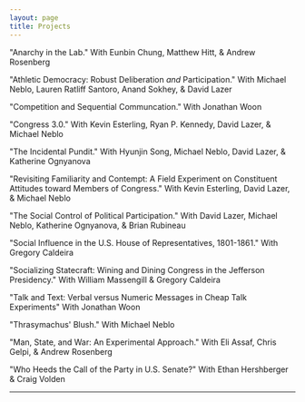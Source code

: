 ```yaml
---
layout: page
title: Projects
---
```


"Anarchy in the Lab." 
With Eunbin Chung, Matthew Hitt, & Andrew Rosenberg

"Athletic Democracy: Robust Deliberation *and* Participation." 
With Michael Neblo, Lauren Ratliff Santoro, Anand Sokhey, & David Lazer

"Competition and Sequential Communcation." 
With Jonathan Woon

"Congress 3.0." 
With Kevin Esterling, Ryan P. Kennedy, David Lazer, &  Michael Neblo

"The Incidental Pundit." 
With Hyunjin Song, Michael Neblo, David Lazer, & Katherine Ognyanova

"Revisiting Familiarity and Contempt: A Field Experiment on Constituent 
Attitudes toward Members of Congress." 
With Kevin Esterling, David Lazer, & Michael Neblo

"The Social Control of Political Participation." 
With David Lazer, Michael Neblo, Katherine Ognyanova, & Brian Rubineau

"Social Influence in the U.S. House of Representatives, 1801-1861." 
With Gregory Caldeira

"Socializing Statecraft: Wining and Dining Congress in the Jefferson Presidency." With William Massengill & Gregory Caldeira

"Talk and Text: Verbal versus Numeric Messages in Cheap Talk Experiments"
With Jonathan Woon

"Thrasymachus' Blush." 
With Michael Neblo

"Man, State, and War: An Experimental Approach."
With Eli Assaf, Chris Gelpi, \& Andrew Rosenberg

"Who Heeds the Call of the Party in U.S. Senate?" 
With Ethan Hershberger & Craig Volden

---
